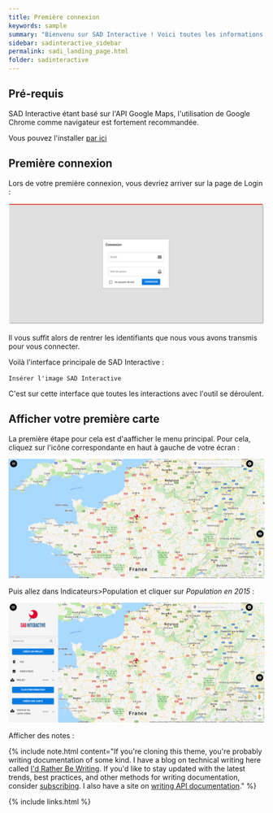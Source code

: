 ```yaml
---
title: Première connexion
keywords: sample
summary: "Bienvenu sur SAD Interactive ! Voici toutes les informations nécessaires pour votre première connexion et pour rapidement commencer à utiliser l'outil."
sidebar: sadinteractive_sidebar
permalink: sadi_landing_page.html
folder: sadinteractive
---
```


## Pré-requis
SAD Interactive étant basé sur l'API Google Maps, l'utilisation de Google Chrome comme navigateur est fortement recommandée. 

Vous pouvez l'installer [par ici](https://www.google.com/intl/fr_fr/chrome/)
## Première connexion
Lors de votre première connexion, vous devriez arriver sur la page de Login : 

![Page de Login](images\landing_page\page_login.png)

Il vous suffit alors de rentrer les identifiants que nous vous avons transmis pour vous connecter. 

Voilà l'interface principale de SAD Interactive :

`Insérer l'image SAD Interactive`

C'est sur cette interface que toutes les interactions avec l'outil se déroulent. 

## Afficher votre première carte

La première étape pour cela est d'aafficher le menu principal. Pour cela, cliquez sur l'icône correspondante en haut à gauche de votre écran : 

![Ouvrir le menu](images\landing_page\ouvrir_menu.gif)

Puis allez dans Indicateurs>Population et cliquer sur *Population en 2015* :

![Afficher une carte](images\landing_page\afficher_carte.gif)


Afficher des notes : 

{% include note.html content="If you're cloning this theme, you're probably writing documentation of some kind. I have a blog on technical writing here called <a alt='technical writing blog' href='http://idratherbewriting.com'>I'd Rather Be Writing</a>. If you'd like to stay updated with the latest trends, best practices, and other methods for writing documentation, consider <a href='https://tinyletter.com/tomjoht'>subscribing</a>. I also have a site on <a href='http://idratherbewriting.com/learnapidoc'>writing API documentation</a>." %}

{% include links.html %}
